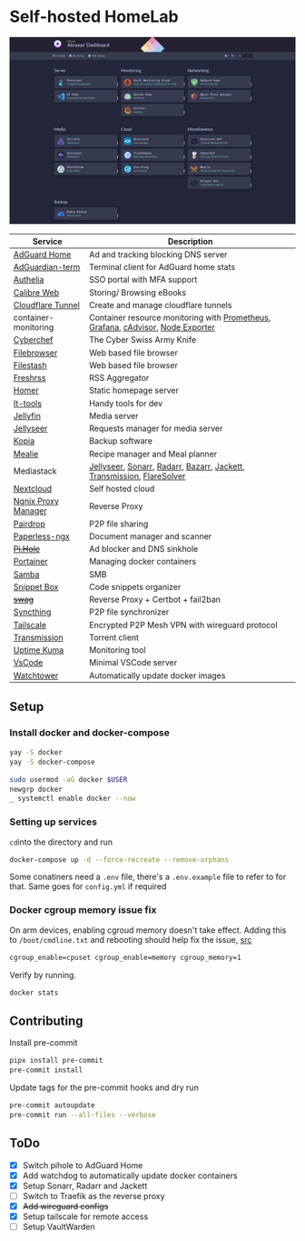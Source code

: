 # Self-hosted HomeLab

![Dashboard Image](images/dashboard.png)

| Service                                                              | Description                                                                                                                                                                                                                                                                                                                                                                  |
| -------------------------------------------------------------------- | ---------------------------------------------------------------------------------------------------------------------------------------------------------------------------------------------------------------------------------------------------------------------------------------------------------------------------------------------------------------------------- |
| [AdGuard Home](https://github.com/AdguardTeam/AdGuardHome)           | Ad and tracking blocking DNS server                                                                                                                                                                                                                                                                                                                                          |
| [AdGuardian-term](https://github.com/Lissy93/AdGuardian-Term)        | Terminal client for AdGuard home stats                                                                                                                                                                                                                                                                                                                                       |
| [Authelia](https://github.com/authelia/authelia)                     | SSO portal with MFA support                                                                                                                                                                                                                                                                                                                                                  |
| [Calibre Web](https://github.com/janeczku/calibre-web)               | Storing/ Browsing eBooks                                                                                                                                                                                                                                                                                                                                                     |
| [Cloudflare Tunnel](https://hub.docker.com/r/cloudflare/cloudflared) | Create and manage cloudflare tunnels                                                                                                                                                                                                                                                                                                                                         |
| container-monitoring                                                 | Container resource monitoring with [Prometheus](https://prometheus.io), [Grafana](https://grafana.com), [cAdvisor](https://github.com/google/cadvisor), [Node Exporter](https://github.com/prometheus/node_exporter)                                                                                                                                                         |
| [Cyberchef](https://gchq.github.io/CyberChef/)                       | The Cyber Swiss Army Knife                                                                                                                                                                                                                                                                                                                                                   |
| [Filebrowser](https://github.com/filebrowser/filebrowser)            | Web based file browser                                                                                                                                                                                                                                                                                                                                                       |
| [Filestash](https://github.com/mickael-kerjean/filestash)            | Web based file browser                                                                                                                                                                                                                                                                                                                                                       |
| [Freshrss](https://github.com/FreshRSS/FreshRSS/)                    | RSS Aggregator                                                                                                                                                                                                                                                                                                                                                               |
| [Homer](https://github.com/bastienwirtz/homer)                       | Static homepage server                                                                                                                                                                                                                                                                                                                                                       |
| [It-tools](https://github.com/CorentinTh/it-tools)                   | Handy tools for dev                                                                                                                                                                                                                                                                                                                                                          |
| [Jellyfin](https://github.com/jellyfin/jellyfin)                     | Media server                                                                                                                                                                                                                                                                                                                                                                 |
| [Jellyseer](https://github.com/Fallenbagel/jellyseerr)               | Requests manager for media server                                                                                                                                                                                                                                                                                                                                            |
| [Kopia](https://kopia.io)                                            | Backup software                                                                                                                                                                                                                                                                                                                                                              |
| [Mealie](https://github.com/hay-kot/mealie)                          | Recipe manager and Meal planner                                                                                                                                                                                                                                                                                                                                              |
| Mediastack                                                           | [Jellyseer](https://github.com/Fallenbagel/jellyseerr), [Sonarr](https://github.com/Sonarr/Sonarr), [Radarr](https://github.com/Radarr/Radarr), [Bazarr](https://github.com/conedevelopment/bazar), [Jackett](https://github.com/Jackett/Jackett), [Transmission](https://github.com/transmission/transmission), [FlareSolver](https://github.com/FlareSolverr/FlareSolverr) |
| [Nextcloud](https://github.com/nextcloud/docker)                     | Self hosted cloud                                                                                                                                                                                                                                                                                                                                                            |
| [Ngnix Proxy Manager](about:blank)                                   | Reverse Proxy                                                                                                                                                                                                                                                                                                                                                                |
| [Pairdrop](https://github.com/schlagmichdoch/PairDrop)               | P2P file sharing                                                                                                                                                                                                                                                                                                                                                             |
| [Paperless-ngx](https://github.com/paperless-ngx/paperless-ngx)      | Document manager and scanner                                                                                                                                                                                                                                                                                                                                                 |
| ~~[Pi.Hole](https://github.com/pi-hole/pi-hole)~~                    | Ad blocker and DNS sinkhole                                                                                                                                                                                                                                                                                                                                                  |
| [Portainer](https://www.portainer.io/)                               | Managing docker containers                                                                                                                                                                                                                                                                                                                                                   |
| [Samba](https://hub.docker.com/r/elswork/samba)                      | SMB                                                                                                                                                                                                                                                                                                                                                                          |
| [Snippet Box](https://github.com/pawelmalak/snippet-box)             | Code snippets organizer                                                                                                                                                                                                                                                                                                                                                      |
| ~~[swag](https://github.com/swaggo/swag)~~                           | Reverse Proxy + Certbot + fail2ban                                                                                                                                                                                                                                                                                                                                           |
| [Syncthing](https://github.com/syncthing/syncthing)                  | P2P file synchronizer                                                                                                                                                                                                                                                                                                                                                        |
| [Tailscale](https://tailscale.com/kb/)                               | Encrypted P2P Mesh VPN with wireguard protocol                                                                                                                                                                                                                                                                                                                               |
| [Transmission](https://github.com/transmission/transmission)         | Torrent client                                                                                                                                                                                                                                                                                                                                                               |
| [Uptime Kuma](https://github.com/louislam/uptime-kuma)               | Monitoring tool                                                                                                                                                                                                                                                                                                                                                              |
| [VsCode](https://github.com/gitpod-io/openvscode-server)             | Minimal VSCode server                                                                                                                                                                                                                                                                                                                                                        |
| [Watchtower](https://github.com/containrrr/watchtower)               | Automatically update docker images                                                                                                                                                                                                                                                                                                                                           |

## Setup

### Install docker and docker-compose

```bash
yay -S docker
yay -S docker-compose
```

```bash
sudo usermod -aG docker $USER
newgrp docker
_ systemctl enable docker --now
```

### Setting up services

`cd`into the directory and run

```bash
docker-compose up -d --force-recreate --remove-orphans
```

Some conatiners need a `.env` file, there's a `.env.example` file to refer to for that. Same goes for `config.yml` if required

### Docker cgroup memory issue fix

On arm devices, enabling cgroud memory doesn't take effect.
Adding this to `/boot/cmdline.txt` and rebooting should help fix the issue, [src](https://github.com/docker/for-linux/issues/1112)

```txt
cgroup_enable=cpuset cgroup_enable=memory cgroup_memory=1
```

Verify by running.

```bash
docker stats
```

## Contributing

Install pre-commit

```bash
pipx install pre-commit
pre-commit install
```

Update tags for the pre-commit hooks and dry run

```bash
pre-commit autoupdate
pre-commit run --all-files --verbose
```

## ToDo

-   [x] Switch pihole to AdGuard Home
-   [x] Add watchdog to automatically update docker containers
-   [x] Setup Sonarr, Radarr and Jackett
-   [ ] Switch to Traefik as the reverse proxy
-   [x] ~~Add wireguard configs~~
-   [x] Setup tailscale for remote access
-   [ ] Setup VaultWarden
